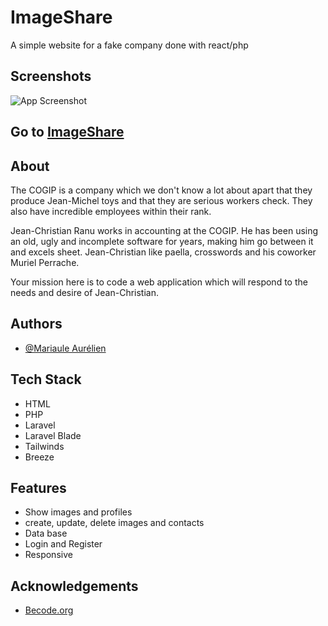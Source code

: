 # ImageShare

A simple website for a fake company done with react/php


## Screenshots

![App Screenshot](./screenshot.png)


## Go to [ImageShare]()
## About
The COGIP is a company which we don't know a lot about apart that they produce Jean-Michel toys and that they are serious workers check. They also have incredible employees within their rank.

Jean-Christian Ranu works in accounting at the COGIP. He has been using an old, ugly and incomplete software for years, making him go between it and excels sheet. Jean-Christian like paella, crosswords and his coworker Muriel Perrache.

Your mission here is to code a web application which will respond to the needs and desire of Jean-Christian.
## Authors
- [@Mariaule Aurélien](https://www.github.com/A-Mariaule)



## Tech Stack

- HTML
- PHP
- Laravel
- Laravel Blade
- Tailwinds
- Breeze



## Features

- Show images and profiles
- create, update, delete images and contacts
- Data base 
- Login and Register
- Responsive






## Acknowledgements

 - [Becode.org](https://github.com/becodeorg)



